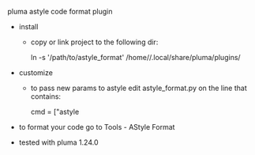 
pluma astyle code format plugin

- install

	- copy or link project to the following dir:
	
		ln -s '/path/to/astyle_format' /home/<user>/.local/share/pluma/plugins/

- customize

	- to pass new params to astyle edit astyle_format.py on the line that contains:
	
		cmd = ["astyle 

- to format your code go to Tools - AStyle Format 
	
- tested with pluma 1.24.0

